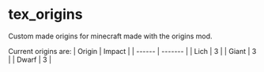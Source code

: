# tex_origins
Custom made origins for minecraft made with the origins mod.


Current origins are:
| Origin | Impact  |
| ------ | ------- |
| Lich   | 3       |
| Giant  | 3       |
| Dwarf  | 3       |


